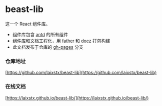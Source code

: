 # beast-lib
这一个 React 组件库。

* 组件库包含 [antd](https://ant.design/index-cn) 的所有组件
* 组件库和文档工程化，用 [father](https://github.com/umijs/father) 和 [docz](https://www.docz.site/) 打包构建
* 此文档发布于仓库的 [gh-pages](https://github.com/laixstx/beast-lib/tree/gh-pages) 分支


### 仓库地址

[https://github.com/laixstx/beast-lib](https://github.com/laixstx/beast-lib)

### 在线文档
[https://laixstx.github.io/beast-lib/](https://laixstx.github.io/beast-lib/)
